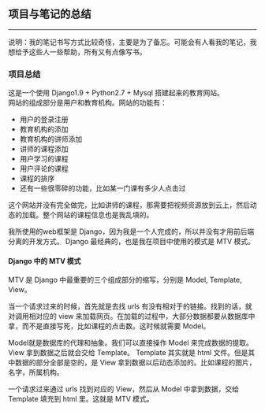 ## 项目与笔记的总结
---
说明：我的笔记书写方式比较奇怪，主要是为了备忘。可能会有人看我的笔记，我想给予这些人一些帮助，所有又有点像写书。
### 项目总结
这是一个使用 Django1.9 + Python2.7 + Mysql 搭建起来的教育网站。  
网站的组成部分是用户和教育机构。网站的功能有：
- 用户的登录注册
- 教育机构的添加
- 教育机构的讲师添加
- 讲师的课程添加
- 用户学习的课程
- 用户评论的课程
- 课程的排序
- 还有一些很零碎的功能，比如某一门课有多少人点击过

这个网站并没有完全做完，比如讲师的课程，那需要把视频资源放到云上，然后动态的加载。整个网站的课程信息也是我乱填的。

我所使用的web框架是 Django，因为我是一个人完成的，所以并没有才用前后端分离的开发方式。
Django 最经典的，也是我在项目中使用的模式是 MTV 模式。

#### Django 中的 MTV 模式
MTV 是 Django 中最重要的三个组成部分的缩写，分别是 Model, Template, View。

当一个请求过来的时候，首先就是去找 urls 有没有相对于的链接。找到的话，就对调用相对应的 view 来加载网页。在加载的过程中，大部分数据都要从数据库中拿，而不是直接写死，比如课程的点击数。这时候就需要 Model。

Model就是数据库的代理和抽象。我们可以直接操作 Model 来完成数据的提取。View 拿到数据之后就会交给 Template。 Template 其实就是 html 文件。但是其中数据的部分全部是空的，是 View 拿到数据以后动态添加的。比如课程的图片，名字，所属机构。

一个请求过来通过 urls 找到对应的 View，然后从 Model 中拿到数据，交给 Template 填充到 html 里。这就是 MTV 模式。
